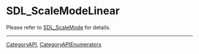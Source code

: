 # SDL_ScaleModeLinear

Please refer to [SDL_ScaleMode](SDL_ScaleMode) for details.

----
[CategoryAPI](CategoryAPI), [CategoryAPIEnumerators](CategoryAPIEnumerators)


